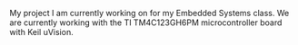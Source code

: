 My project I am currently working on for my Embedded Systems class. We are currently working with the TI TM4C123GH6PM microcontroller board with Keil uVision.
